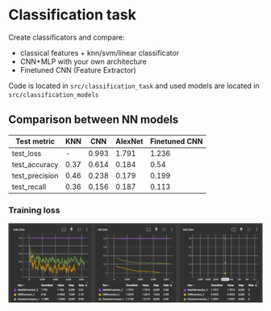 # Classification task
Create classificators and compare:
- classical features + knn/svm/linear classificator
- CNN+MLP with your own architecture
- Finetuned CNN (Feature Extractor)


Code is located in `src/classification_task` and used models are located in `src/classification_models`



## Comparison between NN models

|   Test metric     | KNN  | CNN   | AlexNet | Finetuned CNN |
|   -----------     |------|-------|---------|---------------|
|    test_loss      | -    | 0.993 | 1.791   | 1.236         |
|  test_accuracy    | 0.37 | 0.614 | 0.184   | 0.54          |
| test_precision    | 0.46 | 0.238 | 0.179   | 0.199         |
|   test_recall     | 0.36 | 0.156 | 0.187   | 0.113         |

### Training loss

![classification_compare.png](classification_compare.png)